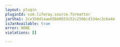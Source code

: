 ```yaml
---
layout: plugin
pluginId: com.liferay.source.formatter
jarSha1: 2ce350d1aae65bb0653c52c2506cd334ec3cba4e
isJarAvailable: true
error: NONE
violations: []

---
```

